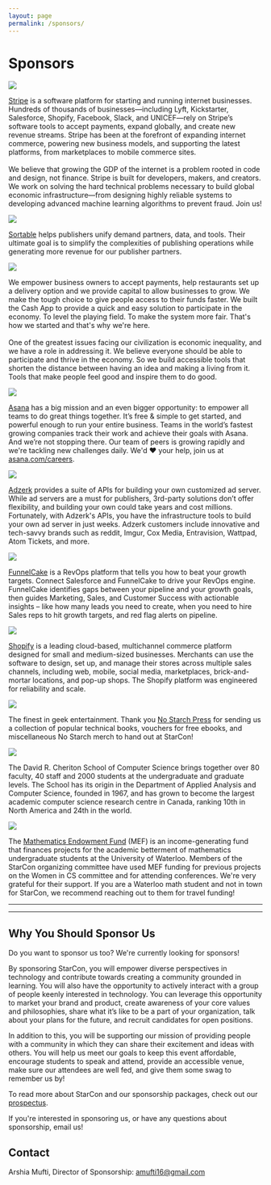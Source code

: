 ```yaml
---
layout: page
permalink: /sponsors/
---
```


<div class="pretty-links">

# Sponsors

[![](/assets/img/sponsors/stripe.png)](http://grnh.se/4cxbw61)

[Stripe](https://stripe.com/) is a software platform for starting and running internet businesses. Hundreds of thousands of businesses—including Lyft, Kickstarter, Salesforce, Shopify, Facebook, Slack, and UNICEF—rely on Stripe’s software tools to accept payments, expand globally, and create new revenue streams. Stripe has been at the forefront of expanding internet commerce, powering new business models, and supporting the latest platforms, from marketplaces to mobile commerce sites.
<br/><br/>
We believe that growing the GDP of the internet is a problem rooted in code and design, not finance. Stripe is built for developers, makers, and creators. We work on solving the hard technical problems necessary to build global economic infrastructure—from designing highly reliable systems to developing advanced machine learning algorithms to prevent fraud. Join us!


![](/assets/img/sponsors/sortable.png)

[Sortable](https://sortable.com/) helps publishers unify demand partners, data, and tools. Their ultimate goal is to simplify the complexities of publishing operations while generating more revenue for our publisher partners.

![](/assets/img/sponsors/square.png)

We empower business owners to accept payments, help restaurants set up a delivery option and we provide capital to allow businesses to grow. We make the tough choice to give people access to their funds faster.  We built the Cash App to provide a quick and easy solution to participate in the economy. To level the playing field. To make the system more fair. That's how we started and that's why we're here.
<br/><br/>
One of the greatest issues facing our civilization is economic inequality, and we have a role in addressing it. We believe everyone should be able to participate and thrive in the economy. So we build accessible tools that shorten the distance between having an idea and making a living from it. Tools that make people feel good and inspire them to do good.

![](/assets/img/sponsors/asana.png)

[Asana](https://asana.com) has a big mission and an even bigger opportunity: to empower all teams to do great things together. It’s free & simple to get started, and powerful enough to run your entire business. Teams in the world’s fastest growing companies track their work and achieve their goals with Asana. And we’re not stopping there. Our team of peers is growing rapidly and we're tackling new challenges daily. We'd ♥️️ your help, join us at [asana.com/careers](https://asana.com/careers).

![](/assets/img/sponsors/Adzerk.png)

[Adzerk](https://adzerk.com/) provides a suite of APIs for building your own customized ad server. While ad servers are a must for publishers, 3rd-party solutions don’t offer flexibility, and building your own could take years and cost millions. Fortunately, with Adzerk's APIs, you have the infrastructure tools to build your own ad server in just weeks. Adzerk customers include innovative and tech-savvy brands such as reddit, Imgur, Cox Media, Entravision, Wattpad, Atom Tickets, and more.

![](/assets/img/sponsors/funnelcake.png)

[FunnelCake](https://getfunnelcake.com/) is a RevOps platform that tells you how to beat your growth targets. Connect Salesforce and FunnelCake to drive your RevOps engine. FunnelCake identifies gaps between your pipeline and your growth goals, then guides Marketing, Sales, and Customer Success with actionable insights – like how many leads you need to create, when you need to hire Sales reps to hit growth targets, and red flag alerts on pipeline.

![](/assets/img/sponsors/shopify.png)

[Shopify](https://www.shopify.com/) is a leading cloud-based, multichannel commerce platform designed for small and medium-sized businesses. Merchants can use the software to design, set up, and manage their stores across multiple sales channels, including web, mobile, social media, marketplaces, brick-and-mortar locations, and pop-up shops. The Shopify platform was engineered for reliability and scale.

![](/assets/img/sponsors/no_starch_press.jpg)

The finest in geek entertainment. Thank you [No Starch Press](https://www.nostarch.com/) for sending us a collection of popular technical books, vouchers for free ebooks, and miscellaneous No Starch merch to hand out at StarCon!

![](/assets/img/sponsors/scs.png)

The David R. Cheriton School of Computer Science brings together over 80 faculty, 40 staff and 2000 students at the undergraduate and graduate levels. The School has its origin in the Department of Applied Analysis and Computer Science, founded in 1967, and has grown to become the largest academic computer science research centre in Canada, ranking 10th in North America and 24th in the world.


![](/assets/img/sponsors/MEF.png)

The [Mathematics Endowment Fund](https://uwaterloo.ca/math-endowment-fund/about) (MEF) is an income-generating fund that finances projects for the academic betterment of mathematics undergraduate students at the University of Waterloo. Members of the StarCon organizing committee have used MEF funding for previous projects on the Women in CS committee and for attending conferences. We're very grateful for their support. If you are a Waterloo math student and not in town for StarCon, we recommend reaching out to them for travel funding!

<hr>

<hr>


## Why You Should Sponsor Us

Do you want to sponsor us too? We're currently looking for sponsors!

By sponsoring StarCon, you will empower diverse perspectives in technology and contribute towards creating a community grounded in learning. You will also have the opportunity to actively interact with a group of people keenly interested in technology. You can leverage this opportunity to market your brand and product, create awareness of your core values and philosophies, share what it’s like to be a part of your organization, talk about your plans for the future, and recruit candidates for open positions.

In addition to this, you will be supporting our mission of providing people with a community in which they can share their excitement and ideas with others. You will help us meet our goals to keep this event affordable, encourage students to speak and attend, provide an accessible venue, make sure our attendees are well fed, and give them some swag to remember us by!

To read more about StarCon and our sponsorship packages, check out our [prospectus](/prospectus).

If you're interested in sponsoring us, or have any questions about sponsorship,
email us!

## Contact

Arshia Mufti, Director of Sponsorship:
[amufti16@gmail.com](mailto:amufti16@gmail.com)

</div>

